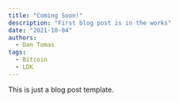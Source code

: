 ```yaml
---
title: "Coming Soon!"
description: "First blog post is in the works"
date: "2021-10-04"
authors:
  - Dan Tomas
tags:
  - Bitcoin
  - LDK
---
```

This is just a blog post template.
